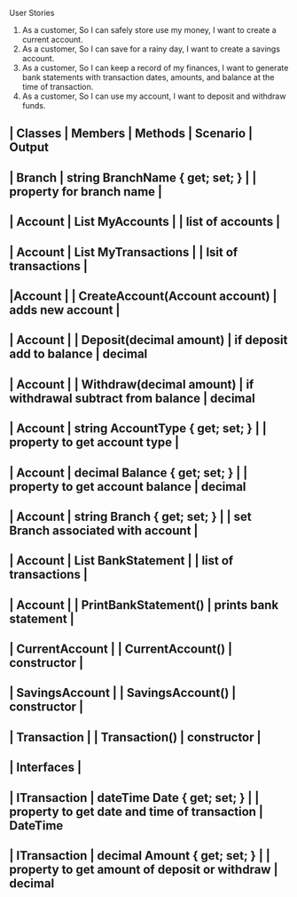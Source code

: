 ﻿User Stories
1. As a customer, So I can safely store use my money, I want to create a current account.
2. As a customer, So I can save for a rainy day, I want to create a savings account.
3. As a customer, So I can keep a record of my finances, I want to generate bank statements with transaction dates, amounts, and balance at the time of transaction.
4. As a customer, So I can use my account, I want to deposit and withdraw funds.

| Classes			| Members												| Methods							| Scenario										| Output
----------------------------------------------------------------------------------------------------------------------------------------------------------------------------
| Branch			| string BranchName { get; set; }						|									| property for branch name						|
----------------------------------------------------------------------------------------------------------------------------------------------------------------------------
| Account			| List<Account> MyAccounts								|  									| list of accounts								| 
----------------------------------------------------------------------------------------------------------------------------------------------------------------------------
| Account			| List<Transaction> MyTransactions						|									| lsit of transactions							|
----------------------------------------------------------------------------------------------------------------------------------------------------------------------------
|Account			|														|  CreateAccount(Account account)	| adds new account								| 
----------------------------------------------------------------------------------------------------------------------------------------------------------------------------
| Account			|														|  Deposit(decimal amount)			| if deposit add to balance						| decimal
----------------------------------------------------------------------------------------------------------------------------------------------------------------------------
| Account			|														|  Withdraw(decimal amount)			| if withdrawal subtract from balance			| decimal
----------------------------------------------------------------------------------------------------------------------------------------------------------------------------
| Account			| string AccountType { get; set; }						|									| property to get account type					| 
----------------------------------------------------------------------------------------------------------------------------------------------------------------------------
| Account			| decimal Balance { get; set; }							|									| property to get account balance				| decimal
----------------------------------------------------------------------------------------------------------------------------------------------------------------------------
| Account			| string Branch { get; set; }							|									| set Branch associated with account			|
----------------------------------------------------------------------------------------------------------------------------------------------------------------------------
| Account			| List<Transaction> BankStatement						|									| list of transactions							|
----------------------------------------------------------------------------------------------------------------------------------------------------------------------------
| Account			|														| PrintBankStatement()				| prints bank statement							|
----------------------------------------------------------------------------------------------------------------------------------------------------------------------------
| CurrentAccount	| 														| CurrentAccount()					| constructor									|
----------------------------------------------------------------------------------------------------------------------------------------------------------------------------
| SavingsAccount	| 														| SavingsAccount()					| constructor									|
----------------------------------------------------------------------------------------------------------------------------------------------------------------------------
| Transaction		|														| Transaction()						| constructor									|
----------------------------------------------------------------------------------------------------------------------------------------------------------------------------


| Interfaces        |
----------------------------------------------------------------------------------------------------------------------------------------------------------------------------
| ITransaction		| dateTime Date { get; set; }							|								| property to get date and time of transaction	| DateTime
----------------------------------------------------------------------------------------------------------------------------------------------------------------------------
| ITransaction		| decimal Amount { get; set; }							|								| property to get amount of deposit or withdraw	| decimal
----------------------------------------------------------------------------------------------------------------------------------------------------------------------------



